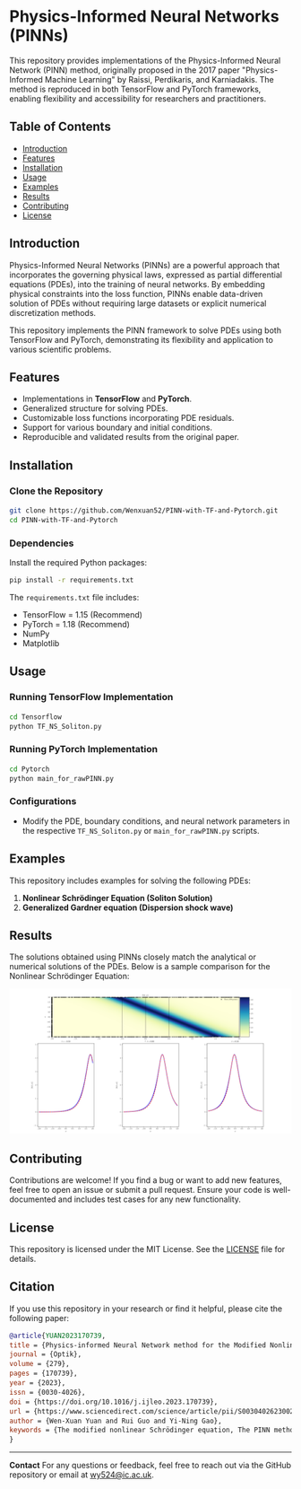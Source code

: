 # Physics-Informed Neural Networks (PINNs)

This repository provides implementations of the Physics-Informed Neural Network (PINN) method, originally proposed in the 2017 paper "Physics-Informed Machine Learning" by Raissi, Perdikaris, and Karniadakis. The method is reproduced in both TensorFlow and PyTorch frameworks, enabling flexibility and accessibility for researchers and practitioners.

## Table of Contents

- [Introduction](#introduction)
- [Features](#features)
- [Installation](#installation)
- [Usage](#usage)
- [Examples](#examples)
- [Results](#results)
- [Contributing](#contributing)
- [License](#license)

## Introduction

Physics-Informed Neural Networks (PINNs) are a powerful approach that incorporates the governing physical laws, expressed as partial differential equations (PDEs), into the training of neural networks. By embedding physical constraints into the loss function, PINNs enable data-driven solution of PDEs without requiring large datasets or explicit numerical discretization methods.

This repository implements the PINN framework to solve PDEs using both TensorFlow and PyTorch, demonstrating its flexibility and application to various scientific problems.

## Features

- Implementations in **TensorFlow** and **PyTorch**.
- Generalized structure for solving PDEs.
- Customizable loss functions incorporating PDE residuals.
- Support for various boundary and initial conditions.
- Reproducible and validated results from the original paper.

## Installation

### Clone the Repository

```bash
git clone https://github.com/Wenxuan52/PINN-with-TF-and-Pytorch.git
cd PINN-with-TF-and-Pytorch
```

### Dependencies

Install the required Python packages:

```bash
pip install -r requirements.txt
```

The `requirements.txt` file includes:

- TensorFlow = 1.15 (Recommend)
- PyTorch = 1.18 (Recommend)
- NumPy
- Matplotlib

## Usage

### Running TensorFlow Implementation

```bash
cd Tensorflow
python TF_NS_Soliton.py
```

### Running PyTorch Implementation

```bash
cd Pytorch
python main_for_rawPINN.py
```

### Configurations

- Modify the PDE, boundary conditions, and neural network parameters in the respective `TF_NS_Soliton.py` or `main_for_rawPINN.py` scripts.

## Examples

This repository includes examples for solving the following PDEs:

1. **Nonlinear Schrödinger Equation (Soliton Solution)**
2. **Generalized Gardner equation (Dispersion shock wave)**

## Results

The solutions obtained using PINNs closely match the analytical or numerical solutions of the PDEs. Below is a sample comparison for the Nonlinear Schrödinger Equation:

![Nonlinear Schrödinger Equation Results](Tensorflow/Soliton.png)

## Contributing

Contributions are welcome! If you find a bug or want to add new features, feel free to open an issue or submit a pull request. Ensure your code is well-documented and includes test cases for any new functionality.

## License

This repository is licensed under the MIT License. See the [LICENSE](LICENSE) file for details.



## Citation
If you use this repository in your research or find it helpful, please cite the following paper:

```bibtex
@article{YUAN2023170739,
title = {Physics-informed Neural Network method for the Modified Nonlinear Schrödinger equation},
journal = {Optik},
volume = {279},
pages = {170739},
year = {2023},
issn = {0030-4026},
doi = {https://doi.org/10.1016/j.ijleo.2023.170739},
url = {https://www.sciencedirect.com/science/article/pii/S0030402623002358},
author = {Wen-Xuan Yuan and Rui Guo and Yi-Ning Gao},
keywords = {The modified nonlinear Schrödinger equation, The PINN method, Neural network}
}
```



---

**Contact**
For any questions or feedback, feel free to reach out via the GitHub repository or email at <wy524@ic.ac.uk>.
